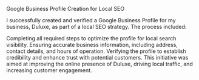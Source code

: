 Google Business Profile Creation for Local SEO

I successfully created and verified a Google Business Profile for my business, Duluxe, as part of a local SEO strategy. The process included:

Completing all required steps to optimize the profile for local search visibility.
Ensuring accurate business information, including address, contact details, and hours of operation.
Verifying the profile to establish credibility and enhance trust with potential customers.
This initiative was aimed at improving the online presence of Duluxe, driving local traffic, and increasing customer engagement.

